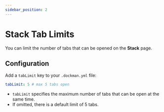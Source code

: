 ```yaml
---
sidebar_position: 2
---
```


# Stack Tab Limits

You can limit the number of tabs that can be opened on the **Stack** page.

## Configuration

Add a `tabLimit` key to your `.dockman.yml` file:

```yaml title=".dockman.yml"
tabLimit: 5 # max 5 tabs open
```

* `tabLimit` specifies the maximum number of tabs that can be open at the same time.
* If omitted, there is a default limit of 5 tabs.
